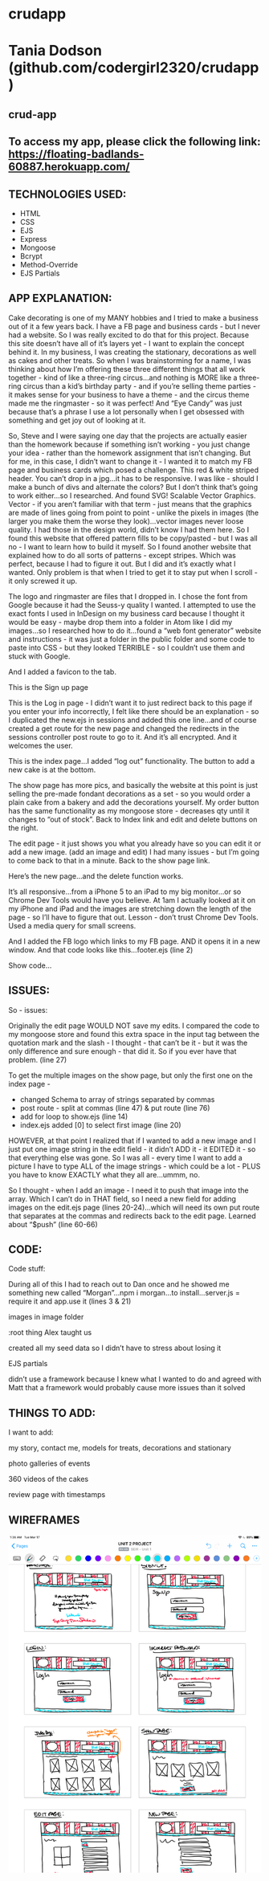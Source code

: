 # crudapp

# Tania Dodson (github.com/codergirl2320/crudapp)

## crud-app


## To access my app, please click the following link: https://floating-badlands-60887.herokuapp.com/


## TECHNOLOGIES USED:

- HTML
- CSS
- EJS
- Express
- Mongoose
- Bcrypt
- Method-Override
- EJS Partials


## APP EXPLANATION:

Cake decorating is one of my MANY hobbies and I tried to make a business out of it a few years back. I have a FB page and business cards - but I never had a website. So I was really excited to do that for this project. Because this site doesn’t have all of it’s layers yet - I want to explain the concept behind it. In my business, I was creating the stationary, decorations as well as cakes and other treats. So when I was brainstorming for a name, I was thinking about how I’m offering these three different things that all work together - kind of like a three-ring circus…and nothing is MORE like a three-ring circus than a kid’s birthday party - and if you’re selling theme parties - it makes sense for your business to have a theme - and the circus theme made me the ringmaster - so it was perfect! And “Eye Candy” was just because that’s a phrase I use a lot personally when I get obsessed with something and get joy out of looking at it.

So, Steve and I were saying one day that the projects are actually easier than the homework because if something isn’t working - you just change your idea - rather than the homework assignment that isn’t changing. But for me, in this case, I didn’t want to change it - I wanted it to match my FB page and business cards which posed a challenge. This red & white striped header. You can’t drop in a jpg…it has to be responsive. I was like - should I make a bunch of divs and alternate the colors? But I don’t think that’s going to work either…so I researched. And found SVG! Scalable Vector Graphics. Vector - if you aren’t familiar with that term - just means that the graphics are made of lines going from point to point - unlike the pixels in images (the larger you make them the worse they look)…vector images never loose quality. I had those in the design world, didn’t know I had them here. So I found this website that offered pattern fills to be copy/pasted - but I was all no - I want to learn how to build it myself. So I found another website that explained how to do all sorts of patterns - except stripes. Which was perfect, because I had to figure it out. But I did and it’s exactly what I wanted. Only problem is that when I tried to get it to stay put when I scroll - it only screwed it up.

The logo and ringmaster are files that I dropped in. I chose the font from Google because it had the Seuss-y quality I wanted. I attempted to use the exact fonts I used in InDesign on my business card because I thought it would be easy - maybe drop them into a folder in Atom like I did my images…so I researched how to do it…found a “web font generator” website and instructions - it was just a folder in the public folder and some code to paste into CSS - but they looked TERRIBLE - so I couldn’t use them and stuck with Google.

And I added a favicon to the tab.

This is the Sign up page

This is the Log in page - I didn’t want it to just redirect back to this page if you enter your info incorrectly, I felt like there should be an explanation - so I duplicated the new.ejs in sessions and added this one line…and of course created a get route for the new page and changed the redirects in the sessions controller post route to go to it. And it’s all encrypted. And it welcomes the user.

This is the index page…I added “log out” functionality. The button to add a new cake is at the bottom.

The show page has more pics, and basically the website at this point is just selling the pre-made fondant decorations as a set - so you would order a plain cake from a bakery and add the decorations yourself. My order button has the same functionality as my mongoose store - decreases qty until it changes to “out of stock”. Back to Index link and edit and delete buttons on the right.

The edit page - it just shows you what you already have so you can edit it or add a new image. (add an image and edit) I had many issues - but I’m going to come back to that in a minute. Back to the show page link.

Here’s the new page…and the delete function works.

It’s all responsive…from a iPhone 5 to an iPad to my big monitor…or so Chrome Dev Tools would have you believe. At 1am I actually looked at it on my iPhone and iPad and the images are stretching down the length of the page - so I’ll have to figure that out. Lesson - don’t trust Chrome Dev Tools. Used a media query for small screens.

And I added the FB logo which links to my FB page. AND it opens it in a new window. And that code looks like this…footer.ejs (line 2)

Show code…


## ISSUES:

So - issues:

Originally the edit page WOULD NOT save my edits. I compared the code to my mongoose store and found this extra space in the input tag between the quotation mark and the slash - I thought - that can’t be it - but it was the only difference and sure enough - that did it. So if you ever have that problem. (line 27)

To get the multiple images on the show page, but only the first one on the index page -
 - changed Schema to array of strings separated by commas
 - post route - split at commas (line 47) & put route (line 76)
 - add for loop to show.ejs (line 14)
 - index.ejs added [0] to select first image (line 20)

HOWEVER, at that point I realized that if I wanted to add a new image and I just put one image string in the edit field - it didn’t ADD it - it EDITED it - so that everything else was gone. So I was all - every time I want to add a picture I have to type ALL of the image strings - which could be a lot - PLUS you have to know EXACTLY what they all are…ummm, no.

So I thought - when I add an image - I need it to push that image into the array. Which I can’t do in THAT field, so I need a new field for adding images on the edit.ejs page (lines 20-24)…which will need its own put route that separates at the commas and redirects back to the edit page. Learned about “$push” (line 60-66)


## CODE:

Code stuff:

During all of this I had to reach out to Dan once and he showed me something new called “Morgan”…npm i morgan…to install…server.js = require it and app.use it (lines 3 & 21)

images in image folder

:root thing Alex taught us

created all my seed data so I didn’t have to stress about losing it

EJS partials

didn’t use a framework because I knew what I wanted to do and agreed with Matt that a framework would probably cause more issues than it solved


## THINGS TO ADD:

I want to add:

my story, contact me, models for treats, decorations and stationary

photo galleries of events

360 videos of the cakes

review page with timestamps


## WIREFRAMES

![alt text](IMG_3204.PNG)

